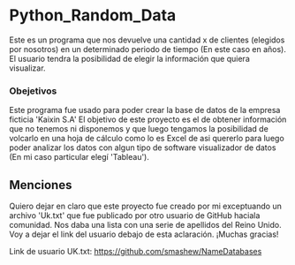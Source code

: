 # Python_Random_Data 

Este es un programa que nos devuelve una cantidad x de clientes (elegidos por nosotros) en un determinado periodo de tiempo (En este caso en años). 
El usuario tendra la posibilidad de elegir la información que quiera visualizar. 

### Obejetivos

Este programa fue usado para poder crear la base de datos de la empresa ficticia 'Kaixin S.A'
El objetivo de este proyecto es el de obtener información que no tenemos ni disponemos y que luego tengamos la posibilidad de volcarlo en una hoja de cálculo como lo es Excel de asi quererlo
para luego poder analizar los datos con algun tipo de software visualizador de datos (En mi caso particular elegí 'Tableau'). 

## Menciones

Quiero dejar en claro que este proyecto fue creado por mi exceptuando un archivo 'Uk.txt' que fue publicado por otro usuario de GitHub haciala comunidad. Nos daba una lista con
una serie de apellidos del Reino Unido.  
Voy a dejar el link del usuario debajo de esta aclaración. 
¡Muchas gracias!

Link de usuario UK.txt: https://github.com/smashew/NameDatabases
